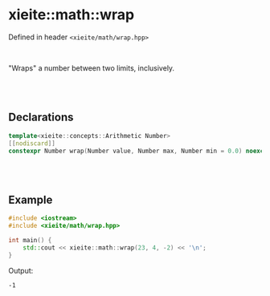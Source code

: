# xieite::math::wrap
Defined in header `<xieite/math/wrap.hpp>`

<br/>

"Wraps" a number between two limits, inclusively.

<br/><br/>

## Declarations
```cpp
template<xieite::concepts::Arithmetic Number>
[[nodiscard]]
constexpr Number wrap(Number value, Number max, Number min = 0.0) noexcept;
```

<br/><br/>

## Example
```cpp
#include <iostream>
#include <xieite/math/wrap.hpp>

int main() {
	std::cout << xieite::math::wrap(23, 4, -2) << '\n';
}
```
Output:
```
-1
```
